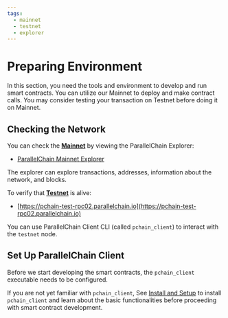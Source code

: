 ```yaml
---
tags:
  - mainnet
  - testnet
  - explorer
---
```


# Preparing Environment

In this section, you need the tools and environment to develop and run smart contracts. You can utilize our Mainnet to deploy and make contract calls. You may consider testing your transaction on Testnet before doing it on Mainnet.

## Checking the Network

You can check the [**Mainnet**](../../fundamentals/networks.md#parallelchain-mainnet) by viewing the ParallelChain Explorer:

* [ParallelChain Mainnet Explorer](https://explorer.parallelchain.io/explorer) 

The explorer can explore transactions, addresses, information about the network, and blocks.

To verify that [**Testnet**](../../fundamentals/networks.md#parallelchain-testnet) is alive:

* [https://pchain-test-rpc02.parallelchain.io](https://pchain-test-rpc02.parallelchain.io)

You can use ParallelChain Client CLI (called `pchain_client`) to interact with the `testnet` node.

## Set Up ParallelChain Client 

Before we start developing the smart contracts, the `pchain_client` executable needs to be configured.

If you are not yet familiar with `pchain_client`, See [Install and Setup](../../for_users/pchain_client_cli/install_and_setup.md) to install `pchain_client` and learn about the basic functionalities before proceeding with smart contract development.
